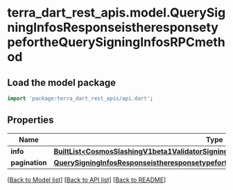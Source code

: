 # terra_dart_rest_apis.model.QuerySigningInfosResponseistheresponsetypefortheQuerySigningInfosRPCmethod

## Load the model package
```dart
import 'package:terra_dart_rest_apis/api.dart';
```

## Properties
Name | Type | Description | Notes
------------ | ------------- | ------------- | -------------
**info** | [**BuiltList&lt;CosmosSlashingV1beta1ValidatorSigningInfo&gt;**](CosmosSlashingV1beta1ValidatorSigningInfo.md) |  | [optional] 
**pagination** | [**QuerySigningInfosResponseistheresponsetypefortheQuerySigningInfosRPCmethodPagination**](QuerySigningInfosResponseistheresponsetypefortheQuerySigningInfosRPCmethodPagination.md) |  | [optional] 

[[Back to Model list]](../README.md#documentation-for-models) [[Back to API list]](../README.md#documentation-for-api-endpoints) [[Back to README]](../README.md)


